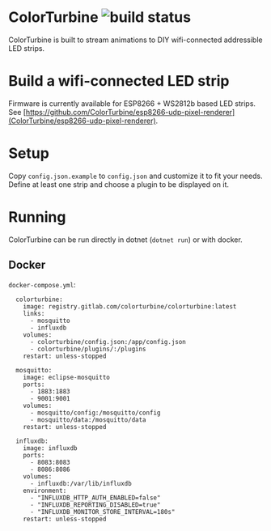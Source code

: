 # ColorTurbine ![build status](https://gitlab.com/ColorTurbine/ColorTurbine/badges/master/build.svg)

ColorTurbine is built to stream animations to DIY wifi-connected addressible LED strips.

# Build a wifi-connected LED strip

Firmware is currently available for ESP8266 + WS2812b based LED strips. See [https://github.com/ColorTurbine/esp8266-udp-pixel-renderer](ColorTurbine/esp8266-udp-pixel-renderer).

# Setup

Copy `config.json.example` to `config.json` and customize it to fit your needs. Define at least one strip and choose a plugin to be displayed on it.

# Running

ColorTurbine can be run directly in dotnet (`dotnet run`) or with docker.

## Docker

`docker-compose.yml`:
```
  colorturbine:
    image: registry.gitlab.com/colorturbine/colorturbine:latest
    links:
      - mosquitto
      - influxdb
    volumes:
      - colorturbine/config.json:/app/config.json
      - colorturbine/plugins/:/plugins
    restart: unless-stopped
    
  mosquitto:
    image: eclipse-mosquitto
    ports:
      - 1883:1883
      - 9001:9001
    volumes:
      - mosquitto/config:/mosquitto/config
      - mosquitto/data:/mosquitto/data
    restart: unless-stopped
    
  influxdb:
    image: influxdb
    ports:
      - 8083:8083
      - 8086:8086
    volumes:
      - influxdb:/var/lib/influxdb
    environment:
      - "INFLUXDB_HTTP_AUTH_ENABLED=false"
      - "INFLUXDB_REPORTING_DISABLED=true"
      - "INFLUXDB_MONITOR_STORE_INTERVAL=180s"
    restart: unless-stopped
```